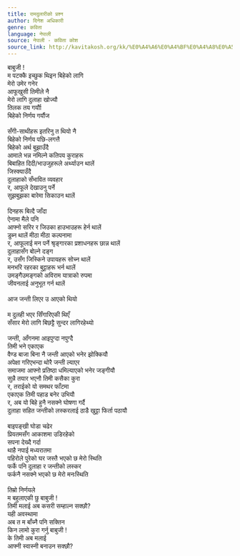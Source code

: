 ```yaml
---
title: रामदुलारीको प्रश्न
author: दिनेश अधिकारी
genre: कविता
language: नेपाली
source: नेपाली - कविता कोश
source_link: http://kavitakosh.org/kk/%E0%A4%A6%E0%A4%BF%E0%A4%A8%E0%A5%87%E0%A4%B6_%E0%A4%85%E0%A4%A7%E0%A4%BF%E0%A4%95%E0%A4%BE%E0%A4%B0%E0%A5%80
---
```


बाबुजी !  
म पटक्कै इच्छुक थिइन बिहेको लागि  
मेरो उमेर गनेर  
आफूखुसी तिमीले नै  
मेरो लागि दुलाहा खोज्यौ  
तिलक तय गर्यौा  
बिहेको निर्णय गर्यौज  
   
सँगी-साथीहरू इतरिनु त थियो नै  
बिहेको निर्णय पछि-लगत्तै  
बिहेको अर्थ बुझाउँदै  
आमाले भन्न नमिल्ने कतिपय कुराहरू  
बिबाहित दिदी/भाउजुहरूले अर्थ्याउन थालें  
जिस्क्याउँदै  
दुलाहाको सँभावित व्यवहार  
र, आफूले देखाउनु पर्ने  
सुझबुझका बारेमा सिकाउन थालें  
   
दिनहरू बित्दै जाँदा  
ऐनामा मैले पनि  
आफ्नो सरिर र जिउका हाउभाउहरू हेर्न थालें  
डुब्न थालें मीठा मीठा कल्पनामा  
र, आफूलाई मन पर्ने श्रृङ्गारका प्रशाधनहरू छान्न थालें  
दुलाहासँग बोल्ने दङ्ग  
र, उसँग जिस्किने उपायहरू सोच्न थालें  
मनभरि रहरका बुट्टाहरू भर्न थालें  
उमङ्गैउमङ्गको अविराम यात्राको रुपमा  
जीवनलाई अनुभूत गर्न थालें  
   
आज जन्ती लिएर उ आएको थियो  
   
म दुलही भएर सिँगारिएकी थिएँ  
सँसार मेरो लागि बिछट्टै सुन्दर लागिरहेथ्यो  
   
जन्ती, आँगनमा आइपुग्दा नपुग्दै  
तिमी भने एकाएक  
वैण्ड बाजा बिना नै जन्ती आएको भनेर झोक्कियौ  
अपेक्षा गरिएभन्दा थोरै जन्ती ल्याएर  
समाजमा आफ्नो प्रतिष्ठा धमिल्याएको भनेर जङ्गीयौ  
सुन्नै तयार भएनौ तिमी कसैका कुरा  
र, तराईको यो समथर फाँटमा  
एकाएक तिमी पहाड बनेर उभियौ  
र, अब यो बिहे हुनै नसक्ने घोषणा गर्दै  
दुलाहा सहित जन्तीको लस्करलाई ठाडै खुट्टा फिर्ता पठायौ  
   
बाइपङ्खी घोडा चढेर  
प्रियतमसँग आकाशमा उडिरहेको  
सपना देख्दै गर्दा  
थाहै नपाई मध्यरातमा  
पहिरोले पुरेको घर जस्तै भएको छ मेरो स्थिति  
फर्के पनि दुलाहा र जन्तीको लस्कर  
फर्कनै नसक्ने भएको छ मेरो मनःस्थिति  
   
तिम्रो निर्णयले  
म बहुलाएकी छु बाबुजी !  
तिमी मलाई अब कसरी सम्हाल्न सक्छौ?  
यही अवस्थामा  
अब त म बाँच्नै पनि सक्तिन  
किन लामो कुरा गर्नु बाबुजी !  
के तिमी अब मलाई  
आफ्नी स्वास्नी बनाउन सक्छौ?
